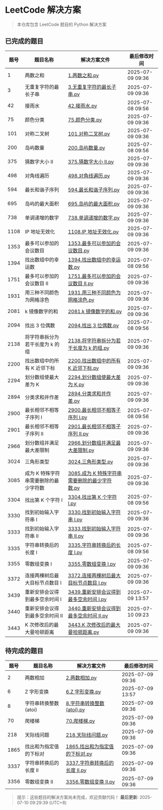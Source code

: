 # LeetCode 解决方案

> 本仓库包含 LeetCode 题目的 Python 解决方案

## 已完成的题目

| 题号 | 题目名称 | 解决方案文件 | 最后修改时间 |
|------|----------|--------------|-------------|
| 1 | 两数之和 | [1.两数之和.py](./solution/python/1.两数之和.py) |  2025-07-09 09:36 |
| 3 | 无重复字符的最长子串 | [3.无重复字符的最长子串.py](./solution/python/3.无重复字符的最长子串.py) |  2025-07-09 09:36 |
| 42 | 接雨水 | [42.接雨水.py](./solution/python/42.接雨水.py) |  2025-07-08 09:56 |
| 75 | 颜色分类 | [75.颜色分类.py](./solution/python/75.颜色分类.py) |  2025-07-09 09:36 |
| 101 | 对称二叉树 | [101.对称二叉树.py](./solution/python/101.对称二叉树.py) |  2025-07-09 09:36 |
| 200 | 岛屿数量 | [200.岛屿数量.py](./solution/python/200.岛屿数量.py) |  2025-07-08 09:56 |
| 375 | 猜数字大小 II | [375.猜数字大小 II.py](./solution/python/375.猜数字大小%20II.py) |  2025-07-09 09:36 |
| 498 | 对角线遍历 | [498.对角线遍历.py](./solution/python/498.对角线遍历.py) |  2025-07-09 09:36 |
| 594 | 最长和谐子序列 | [594.最长和谐子序列.py](./solution/python/594.最长和谐子序列.py) |  2025-07-09 09:36 |
| 695 | 岛屿的最大面积 | [695.岛屿的最大面积.py](./solution/python/695.岛屿的最大面积.py) |  2025-07-09 09:36 |
| 738 | 单调递增的数字 | [738.单调递增的数字.py](./solution/python/738.单调递增的数字.py) |  2025-07-09 09:36 |
| 1108 | IP 地址无效化 | [1108.IP 地址无效化.py](./solution/python/1108.IP%20地址无效化.py) |  2025-07-09 09:36 |
| 1353 | 最多可以参加的会议数目 | [1353.最多可以参加的会议数目.py](./solution/python/1353.最多可以参加的会议数目.py) |  2025-07-09 09:36 |
| 1394 | 找出数组中的幸运数 | [1394.找出数组中的幸运数.py](./solution/python/1394.找出数组中的幸运数.py) |  2025-07-08 09:56 |
| 1751 | 最多可以参加的会议数目 II | [1751.最多可以参加的会议数目 II.py](./solution/python/1751.最多可以参加的会议数目%20II.py) |  2025-07-09 09:36 |
| 1931 | 用三种不同颜色为网格涂色 | [1931.用三种不同颜色为网格涂色.py](./solution/python/1931.用三种不同颜色为网格涂色.py) |  2025-07-09 09:36 |
| 2081 | k 镜像数字的和 | [2081.k 镜像数字的和.py](./solution/python/2081.k%20镜像数字的和.py) |  2025-07-09 09:36 |
| 2094 | 找出 3 位偶数 | [2094.找出 3 位偶数.py](./solution/python/2094.找出%203%20位偶数.py) |  2025-07-08 09:56 |
| 2138 | 将字符串拆分为若干长度为 k 的组 | [2138.将字符串拆分为若干长度为 k 的组.py](./solution/python/2138.将字符串拆分为若干长度为%20k%20的组.py) |  2025-07-09 09:36 |
| 2200 | 找出数组中的所有 K 近邻下标 | [2200.找出数组中的所有 K 近邻下标.py](./solution/python/2200.找出数组中的所有%20K%20近邻下标.py) |  2025-07-09 09:36 |
| 2294 | 划分数组使最大差为 K | [2294.划分数组使最大差为 K.py](./solution/python/2294.划分数组使最大差为%20K.py) |  2025-07-09 09:36 |
| 2894 | 分类求和并作差 | [2894.分类求和并作差.py](./solution/python/2894.分类求和并作差.py) |  2025-07-09 09:36 |
| 2900 | 最长相邻不相等子序列 I | [2900.最长相邻不相等子序列 I.py](./solution/python/2900.最长相邻不相等子序列%20I.py) |  2025-07-08 09:56 |
| 2901 | 最长相邻不相等子序列 II | [2901.最长相邻不相等子序列 II.py](./solution/python/2901.最长相邻不相等子序列%20II.py) |  2025-07-09 09:36 |
| 2966 | 划分数组并满足最大差限制 | [2966.划分数组并满足最大差限制.py](./solution/python/2966.划分数组并满足最大差限制.py) |  2025-07-09 09:36 |
| 3024 | 三角形类型 | [3024.三角形类型.py](./solution/python/3024.三角形类型.py) |  2025-07-09 09:36 |
| 3085 | 成为 K 特殊字符串需要删除的最少字符数 | [3085.成为 K 特殊字符串需要删除的最少字符数.py](./solution/python/3085.成为%20K%20特殊字符串需要删除的最少字符数.py) |  2025-07-09 09:36 |
| 3304 | 找出第 K 个字符 I | [3304.找出第 K 个字符 I.py](./solution/python/3304.找出第%20K%20个字符%20I.py) |  2025-07-08 09:56 |
| 3330 | 找到初始输入字符串 I | [3330.找到初始输入字符串 I.py](./solution/python/3330.找到初始输入字符串%20I.py) |  2025-07-09 09:36 |
| 3333 | 找到初始输入字符串 II | [3333.找到初始输入字符串 II.py](./solution/python/3333.找到初始输入字符串%20II.py) |  2025-07-09 09:36 |
| 3335 | 字符串转换后的长度 I | [3335.字符串转换后的长度 I.py](./solution/python/3335.字符串转换后的长度%20I.py) |  2025-07-08 09:56 |
| 3355 | 零数组变换 I | [3355.零数组变换 I.py](./solution/python/3355.零数组变换%20I.py) |  2025-07-09 09:36 |
| 3372 | 连接两棵树后最大目标节点数目 I | [3372.连接两棵树后最大目标节点数目 I.py](./solution/python/3372.连接两棵树后最大目标节点数目%20I.py) |  2025-07-09 09:36 |
| 3439 | 重新安排会议得到最多空余时间 I | [3439.重新安排会议得到最多空余时间 I.py](./solution/python/3439.重新安排会议得到最多空余时间%20I.py) |  2025-07-09 13:57 |
| 3440 | 重新安排会议得到最多空余时间 II | [3440.重新安排会议得到最多空余时间 II.py](./solution/python/3440.重新安排会议得到最多空余时间%20II.py) |  2025-07-10 09:23 |
| 3443 | K 次修改后的最大曼哈顿距离 | [3443.K 次修改后的最大曼哈顿距离.py](./solution/python/3443.K%20次修改后的最大曼哈顿距离.py) |  2025-07-09 09:36 |

## 待完成的题目

| 题号 | 题目名称 | 解决方案文件 | 最后修改时间 |
|------|----------|--------------|-------------|
| 2 | 两数相加 | [2.两数相加.py](./solution/python/2.两数相加.py) |  2025-07-09 09:36 |
| 6 | Z 字形变换 | [6.Z 字形变换.py](./solution/python/6.Z%20字形变换.py) |  2025-07-09 13:57 |
| 8 | 字符串转换整数 (atoi) | [8.字符串转换整数 (atoi).py](./solution/python/8.字符串转换整数%20(atoi).py) |  2025-07-09 09:36 |
| 70 | 爬楼梯 | [70.爬楼梯.py](./solution/python/70.爬楼梯.py) |  2025-07-09 09:36 |
| 218 | 天际线问题 | [218.天际线问题.py](./solution/python/218.天际线问题.py) |  2025-07-09 09:36 |
| 1865 | 找出和为指定值的下标对 | [1865.找出和为指定值的下标对.py](./solution/python/1865.找出和为指定值的下标对.py) |  2025-07-09 09:36 |
| 3337 | 字符串转换后的长度 II | [3337.字符串转换后的长度 II.py](./solution/python/3337.字符串转换后的长度%20II.py) |  2025-07-09 09:36 |
| 3356 | 零数组变换 II | [3356.零数组变换 II.py](./solution/python/3356.零数组变换%20II.py) |  2025-07-09 09:36 |

> 提示：这些题目的解决方案尚未完成，欢迎贡献代码！
**最后更新**: 2025-07-10 09:29:39 (UTC+8)
